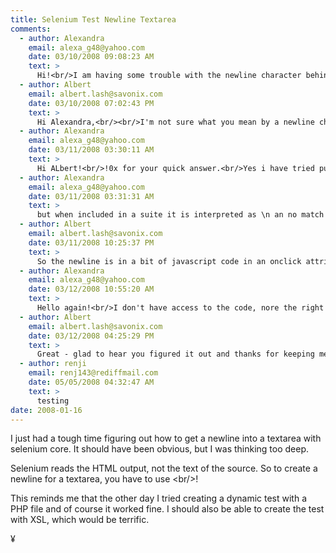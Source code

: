 ```yaml
---
title: Selenium Test Newline Textarea
comments:
  - author: Alexandra
    email: alexa_g48@yahoo.com
    date: 03/10/2008 09:08:23 AM
    text: >
      Hi!<br/>I am having some trouble with the newline character behind a button:<br/><br/>My test runs perfectly with Selenium IDE, but when i include it in a suite, it fails with "Element not found error", because it tries to find a text containig "\n" instead of<br/>Have you encountered such a situation? Is there any solution besides working with a button with no "newline" character behind?<br/>10x in advance
  - author: Albert
    email: albert.lash@savonix.com
    date: 03/10/2008 07:02:43 PM
    text: >
      Hi Alexandra,<br/><br/>I'm not sure what you mean by a newline character behind a button. Could you be more specific?<br/><br/>Have you tried putting "&lt;br /&gt;" in the test suite instead of "\n"?
  - author: Alexandra
    email: alexa_g48@yahoo.com
    date: 03/11/2008 03:30:11 AM
    text: >
      Hi ALbert!<br/>!0x for your quick answer.<br/>Yes i have tried putting .<br/>I included my code in the previous comment, but since it is html, it doesn't appear...<br/>The link that is behind my button is generated in such a manner that it contains a newline character:<br/>---input type="submit" onclick="enableUpdate(true);HERE IS A NEWLINE CH<br/>setFields('75','bearer6','','','[]','5',this.form); setAction('populate');" ---<br/>Run on its own from the IDE the character is interepreted as &gt;br/
  - author: Alexandra
    email: alexa_g48@yahoo.com
    date: 03/11/2008 03:31:31 AM
    text: >
      but when included in a suite it is interpreted as \n an no match is found....<br/>Hope this is a bit more clear<br/>Alexandra
  - author: Albert
    email: albert.lash@savonix.com
    date: 03/11/2008 10:25:37 PM
    text: >
      So the newline is in a bit of javascript code in an onclick attribute of the button element?<br/><br/>You could move the javascript code into a function somewhere else on the page, then not have a newline in the button...<br/><br/>Also, you could try using a character entity reference for the newline, which I believe is "&amp;#10;".
  - author: Alexandra
    email: alexa_g48@yahoo.com
    date: 03/12/2008 10:55:20 AM
    text: >
      Hello again!<br/>I don't have access to the code, nore the right to modify it... My boss asked for a solution that doesn't modify the code...<br/>I have finally made it by reffering to my button element through an xpath expression buitl differently tha the one Selenium IDE geenrated for me.<br/>I did that using Firebug-&gt;InspectElement-&gt;copy as xpath which gave a reference to my button that looks something like this: "//html/body/center/table/tbody/tr[3]/td/table/tbody/tr/td/div/div/form/div[2]/table/tbody/tr[6]/td/nobr/input".<br/>This does the trick for me! It now works in every way that I need it: as a suite inside the browser and in my Java test classes...<br/>thank you so much for your time!<br/>When i finish my task i will try your last hint and get back to you to tell you if it worked...<br/>Kind regards,<br/>Alexandra
  - author: Albert
    email: albert.lash@savonix.com
    date: 03/12/2008 04:25:29 PM
    text: >
      Great - glad to hear you figured it out and thanks for keeping me informed of the solution.
  - author: renji
    email: renj143@rediffmail.com
    date: 05/05/2008 04:32:47 AM
    text: >
      testing
date: 2008-01-16
---
```

I just had a tough time figuring out how to get a newline into a textarea with selenium core. It should have been obvious, but I was thinking too deep.

Selenium reads the HTML output, not the text of the source. So to create a newline for a textarea, you have to use &lt;br/&gt;!

This reminds me that the other day I tried creating a dynamic test with a PHP file and of course it worked fine. I should also be able to create the test with XSL, which would be terrific.

¥

